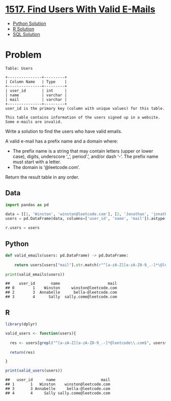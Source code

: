 
# [1517. Find Users With Valid E-Mails](https://leetcode.com/problems/find-users-with-valid-e-mails/)

- [Python Solution](#python)
- [R Solution](#r)
- [SQL Solution](https://leetcode.com/problems/find-users-with-valid-e-mails/solutions/7115412/regex-postgresql-solution-by-atamalu123-yv7m/)

# Problem

    Table: Users

    +---------------+---------+
    | Column Name   | Type    |
    +---------------+---------+
    | user_id       | int     |
    | name          | varchar |
    | mail          | varchar |
    +---------------+---------+
    user_id is the primary key (column with unique values) for this table.

    This table contains information of the users signed up in a website. Some e-mails are invalid.

Write a solution to find the users who have valid emails.

A valid e-mail has a prefix name and a domain where:

- The prefix name is a string that may contain letters (upper or lower
  case), digits, underscore ’\_‘, period’.’, and/or dash ‘-’. The prefix
  name must start with a letter.
- The domain is ‘@leetcode.com’.

Return the result table in any order.

## Data

``` python
import pandas as pd

data = [[1, 'Winston', 'winston@leetcode.com'], [2, 'Jonathan', 'jonathanisgreat'], [3, 'Annabelle', 'bella-@leetcode.com'], [4, 'Sally', 'sally.come@leetcode.com'], [5, 'Marwan', 'quarz#2020@leetcode.com'], [6, 'David', 'david69@gmail.com'], [7, 'Shapiro', '.shapo@leetcode.com']]
users = pd.DataFrame(data, columns=['user_id', 'name', 'mail']).astype({'user_id':'int', 'name':'object', 'mail':'object'})

r.users = users
```

## Python

``` python
def valid_emails(users: pd.DataFrame) -> pd.DataFrame:
    
    return users[users["mail"].str.match(r"^[a-zA-Z][a-zA-Z0-9_.-]*\@leetcode\.com$")]
  
print(valid_emails(users))
```

    ##    user_id       name                     mail
    ## 0        1    Winston     winston@leetcode.com
    ## 2        3  Annabelle      bella-@leetcode.com
    ## 3        4      Sally  sally.come@leetcode.com

## R

``` r
library(dplyr)

valid_users <- function(users){
  
  res <- users[grepl("^[a-zA-Z][a-zA-Z0-9_.-]*@leetcode\\.com$", users$mail), ]
  
  return(res)

}

print(valid_users(users))
```

    ##   user_id      name                    mail
    ## 1       1   Winston    winston@leetcode.com
    ## 3       3 Annabelle     bella-@leetcode.com
    ## 4       4     Sally sally.come@leetcode.com
